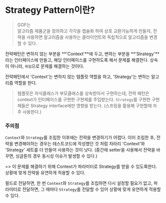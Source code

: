 # Strategy Pattern이란?

> GOF는 <br>
> 알고리즘 제품군을 정의하고 각각을 캡슐화 하여 상호 교환가능하게 만들자, 전략을 사용하면 알고리즘을 사용하는 클라이언트와 독립적으로 알고리즘을 변경할 수 있다.
> 

전략패턴은 변하지 않는 부분을 **'Context'**에 두고, 변하는 부분을 **'Strategy'**라는 인터페이스에 만들고, 해당 인터페이스를 구현하도록 해서 문제를 해결한다. 
상속이 아니라, `위임`으로 문제를 해결하는 것이다.

전략패턴에서 'Context'는 변하지 않는 템플릿 역할을 하고,
'Strategy'는 변하는 알고리즘 역할을 한다.

> 템플릿은 자식클래스가 부모클래스를 상속받아서 구현하는데,
> 전략 패턴은 context가 인터페이스를 구현한 구현체를 주입받는다.
> `Strategy`를 구현한 구현체들은 Strategy interface에만 영향을 받는다.
> (스프링을 활용해 구현할때 자주 사용한다.)
> 

### 주의점
`Context`와 `Strategy`를 조립한 이후에는 전략을 변경하기가 어렵다.
이미 조립한 후, 전략을 변경해야하는 경우는 테스트코드에 작성했던 것 처럼
차라리 'Context'와 'Strategy' 세트를 더 만들어 사용하는 것이 낫다.
(중간에 setter을 사용해서 전략을 바꾸면, 싱글톤의 경우 동시성 이슈가 발생할 수 있다.)

=> 이 문제를 해결하기 위해
Context가 파라미터로 Strategy를 받을 수 있도록한다. 상황에 맞게 전략을 유연하게 적용할 수 있다.

필드로 전달하면, 한 번 `Context`와 `Strategy`를 조립하면 다시 설정할 필요가 없고,
파라미터로 전달하면, 그 때마다 `Strategy`를 전달할 수 있어 상황에 맞게 유연하게 적용할 수 있다.